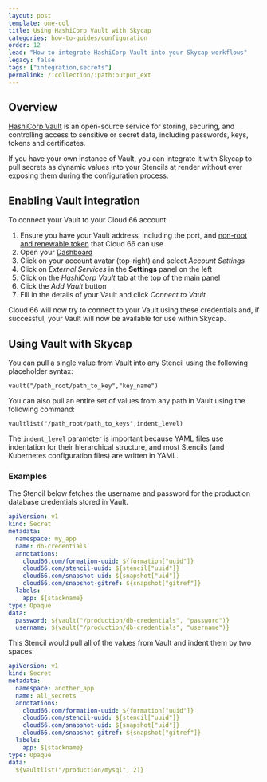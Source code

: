 ```yaml
---
layout: post
template: one-col
title: Using HashiCorp Vault with Skycap
categories: how-to-guides/configuration
order: 12
lead: "How to integrate HashiCorp Vault into your Skycap workflows"
legacy: false
tags: ["integration,secrets"]
permalink: /:collection/:path:output_ext
---
```


## Overview

[HashiCorp Vault](https://www.vaultproject.io/) is an open-source service for storing, securing, and controlling access to sensitive or secret data, including passwords, keys, tokens and certificates. 

If you have your own instance of Vault, you can integrate it with Skycap to pull secrets as dynamic values into your Stencils at render without ever exposing them during the configuration process.

## Enabling Vault integration

To connect your Vault to your Cloud 66 account:

1. Ensure you have your Vault address, including the port, and [non-root and renewable token](https://www.vaultproject.io/docs/concepts/tokens.html) that Cloud 66 can use 
2. Open your [Dashboard](https://app.cloud66.com/dashboard)
3. Click on your account avatar (top-right) and select *Account Settings*
4. Click on *External Services* in the **Settings** panel on the left
5. Click on the *HashiCorp Vault* tab at the top of the main panel
6. Click the *Add Vault* button
7. Fill in the details of your Vault and click *Connect to Vault*

Cloud 66 will now try to connect to your Vault using these credentials and, if successful, your Vault will now be available for use within Skycap.

## Using Vault with Skycap

You can pull a single value from Vault into any Stencil using the following placeholder syntax:

`vault("/path_root/path_to_key","key_name")`

You can also pull an entire set of values from any path in Vault using the following command:

`vaultlist("/path_root/path_to_keys",indent_level)`

The `indent_level` parameter is important because YAML files use indentation for their hierarchical structure, and most Stencils (and Kubernetes configuration files) are written in YAML.

### Examples

The Stencil below fetches the username and password for the production database credentials stored in Vault. 

```yaml
apiVersion: v1
kind: Secret
metadata:
  namespace: my_app
  name: db-credentials
  annotations:
    cloud66.com/formation-uuid: ${formation["uuid"]}
    cloud66.com/stencil-uuid: ${stencil["uuid"]}
    cloud66.com/snapshot-uid: ${snapshot["uid"]}
    cloud66.com/snapshot-gitref: ${snapshot["gitref"]}
  labels:
    app: ${stackname}
type: Opaque
data:
  password: ${vault("/production/db-credentials", "password")}
  username: ${vault("/production/db-credentials", "username")}

```


This Stencil would pull all of the values from Vault and indent them by two spaces:

```yaml
apiVersion: v1
kind: Secret
metadata:
  namespace: another_app
  name: all_secrets
  annotations:
    cloud66.com/formation-uuid: ${formation["uuid"]}
    cloud66.com/stencil-uuid: ${stencil["uuid"]}
    cloud66.com/snapshot-uid: ${snapshot["uid"]}
    cloud66.com/snapshot-gitref: ${snapshot["gitref"]}
  labels:
    app: ${stackname}
type: Opaque
data:
  ${vaultlist("/production/mysql", 2)}
 
```

